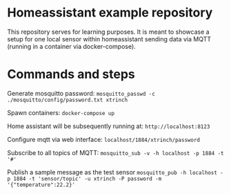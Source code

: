 # Homeassistant example repository

This repository serves for learning purposes.
It is meant to showcase a setup for one local sensor within homeassistant
sending data via MQTT (running in a container via docker-compose).

# Commands and steps

Generate mosquitto password:
`mosquitto_passwd -c ./mosquitto/config/password.txt xtrinch`

Spawn containers:
`docker-compose up`

Home assistant will be subsequently running at:
`http://localhost:8123`

Configure mqtt via web interface: 
`localhost/1884/xtrinch/password`

Subscribe to all topics of MQTT:
`mosquitto_sub -v -h localhost -p 1884 -t '#'`

Publish a sample message as the test sensor
`mosquitto_pub -h localhost -p 1884 -t 'sensor/topic' -u xtrinch -P password -m '{"temperature":22.2}'`
